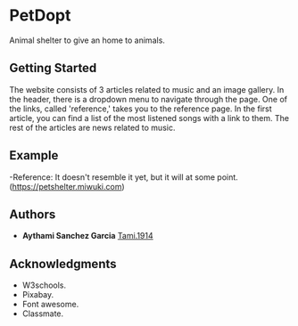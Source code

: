 # PetDopt

Animal shelter to give an home to animals.

## Getting Started

The website consists of 3 articles related to music and an image gallery. In the header, there is a dropdown menu to navigate through the page. One of the links, called 'reference,' takes you to the reference page. In the first article, you can find a list of the most listened songs with a link to them. The rest of the articles are news related to music.

## Example

-Reference: It doesn't resemble it yet, but it will at some point.(https://petshelter.miwuki.com)

## Authors

  - **Aythami Sanchez Garcia**
    [Tami.1914](https://github.com/Tami1914)

## Acknowledgments

  - W3schools.
  - Pixabay.
  - Font awesome.
  - Classmate.